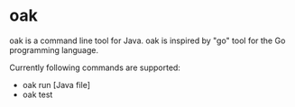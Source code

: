# oak
oak is a command line tool for Java. oak is inspired by "go" tool for the Go programming language.

Currently following commands are supported:

* oak run [Java file]
* oak test
